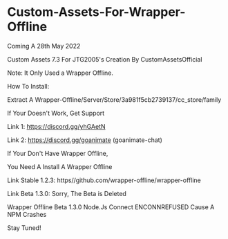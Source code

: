 # Custom-Assets-For-Wrapper-Offline
Coming A 28th May 2022

Custom Assets 7.3 For JTG2005's Creation By CustomAssetsOfficial

Note: It Only Used a Wrapper Offline.

How To Install:

Extract A Wrapper-Offline/Server/Store/3a981f5cb2739137/cc_store/family

If Your Doesn't Work, Get Support

Link 1: https://discord.gg/yhGAetN

Link 2: https://discord.gg/goanimate (goanimate-chat)

If Your Don't Have Wrapper Offline,

You Need A Install A Wrapper Offline

Link Stable 1.2.3: https//github.com/wrapper-offline/wrapper-offline

Link Beta 1.3.0: Sorry, The Beta is Deleted

Wrapper Offline Beta 1.3.0 Node.Js Connect ENCONNREFUSED Cause A NPM Crashes

Stay Tuned!
